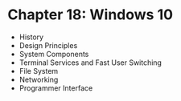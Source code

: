 # Chapter 18: Windows 10

- History
- Design Principles
- System Components
- Terminal Services and Fast User Switching
- File System
- Networking
- Programmer Interface
